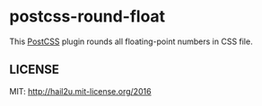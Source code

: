 postcss-round-float
===================

This [PostCSS][1] plugin rounds all floating-point numbers in CSS file.


LICENSE
-------

MIT: http://hail2u.mit-license.org/2016


[1]: http://postcss.org/
